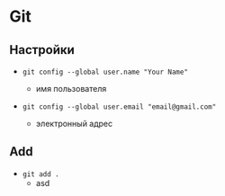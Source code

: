 # Git

## Настройки

- `git config --global user.name "Your Name"`
    - имя пользователя

- `git config --global user.email "email@gmail.com"`
    - электронный адрес

## Add

- `git add .`
    - asd
